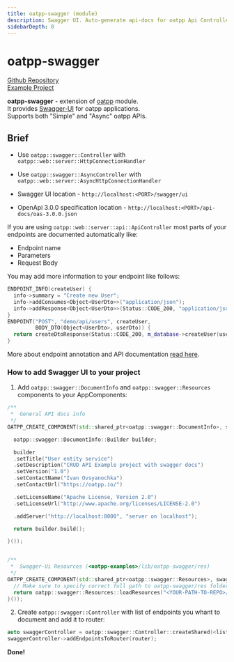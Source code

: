 ```yaml
---
title: oatpp-swagger (module)
description: Swagger UI. Auto-generate api-docs for oatpp Api Controllers.
sidebarDepth: 0
---
```


# oatpp-swagger <seo/>

[Github Repository](https://github.com/oatpp/oatpp-swagger)  
[Example Project](/examples/crud/)

**oatpp-swagger** - extension of [oatpp](/docs/modules/oatpp/) module.  
It provides [Swagger-UI](https://swagger.io/tools/swagger-ui/) for oatpp applications.  
Supports both "Simple" and "Async" oatpp APIs.

## Brief

- Use ```oatpp::swagger::Controller``` with ```oatpp::web::server::HttpConnectionHandler```
- Use ```oatpp::swagger::AsyncController``` with ```oatpp::web::server::AsyncHttpConnectionHandler```

- Swagger UI location - ```http://localhost:<PORT>/swagger/ui```
- OpenApi 3.0.0 specification location - ```http://localhost:<PORT>/api-docs/oas-3.0.0.json```

If you are using ```oatpp::web::server::api::ApiController``` most parts of your endpoints are documented automatically like:

- Endpoint name
- Parameters
- Request Body

You may add more information to your endpoint like follows:

```cpp
ENDPOINT_INFO(createUser) {
  info->summary = "Create new User";
  info->addConsumes<Object<UserDto>>("application/json");
  info->addResponse<Object<UserDto>>(Status::CODE_200, "application/json");
}
ENDPOINT("POST", "demo/api/users", createUser,
         BODY_DTO(Object<UserDto>, userDto)) {
  return createDtoResponse(Status::CODE_200, m_database->createUser(userDto));
}
```

More about endpoint annotation and API documentation [read here](/docs/components/api-controller/#endpoint-annotation-and-api-documentation).

### How to add Swagger UI to your project

1) Add ```oatpp::swagger::DocumentInfo``` and ```oatpp::swagger::Resources``` components to your AppComponents:

```cpp
/**
 *  General API docs info
 */
OATPP_CREATE_COMPONENT(std::shared_ptr<oatpp::swagger::DocumentInfo>, swaggerDocumentInfo)([] {

  oatpp::swagger::DocumentInfo::Builder builder;

  builder
  .setTitle("User entity service")
  .setDescription("CRUD API Example project with swagger docs")
  .setVersion("1.0")
  .setContactName("Ivan Ovsyanochka")
  .setContactUrl("https://oatpp.io/")

  .setLicenseName("Apache License, Version 2.0")
  .setLicenseUrl("http://www.apache.org/licenses/LICENSE-2.0")

  .addServer("http://localhost:8000", "server on localhost");

  return builder.build();

}());


/**
 *  Swagger-Ui Resources (<oatpp-examples>/lib/oatpp-swagger/res)
 */
OATPP_CREATE_COMPONENT(std::shared_ptr<oatpp::swagger::Resources>, swaggerResources)([] {
  // Make sure to specify correct full path to oatpp-swagger/res folder !!!
  return oatpp::swagger::Resources::loadResources("<YOUR-PATH-TO-REPO>/lib/oatpp-swagger/res");
}());

```

2) Create ```oatpp::swagger::Controller``` with list of endpoints you whant to document and add it to router:

```cpp
auto swaggerController = oatpp::swagger::Controller::createShared(<list-of-endpoints-to-document>);
swaggerController->addEndpointsToRouter(router);
```

**Done!**
